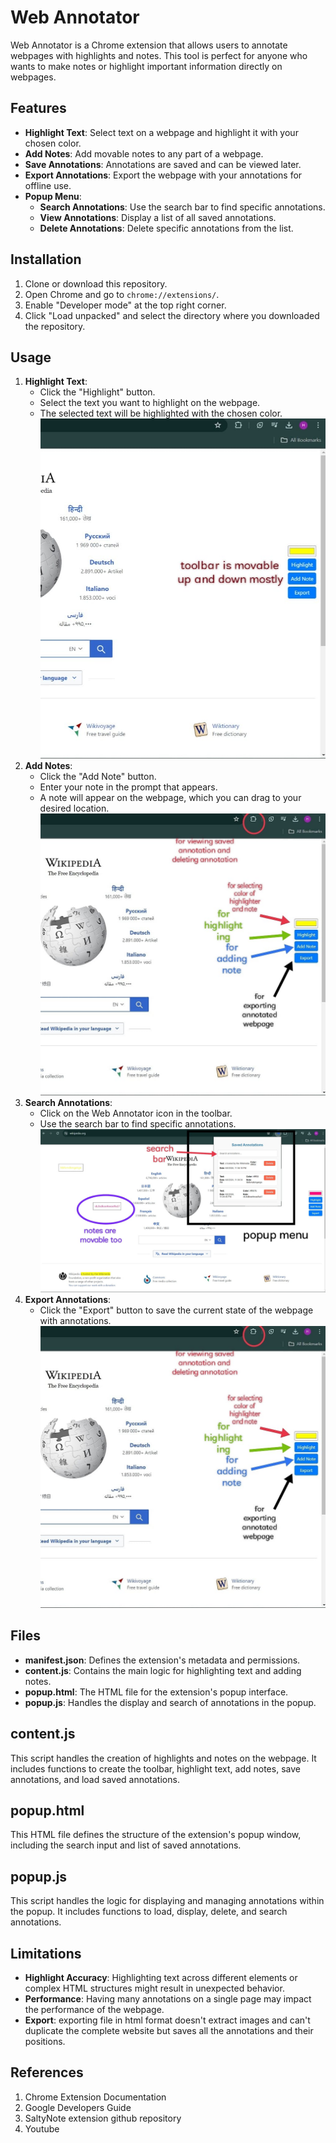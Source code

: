 # Web Annotator

Web Annotator is a Chrome extension that allows users to annotate webpages with highlights and notes. This tool is perfect for anyone who wants to make notes or highlight important information directly on webpages.

## Features

- **Highlight Text**: Select text on a webpage and highlight it with your chosen color.
- **Add Notes**: Add movable notes to any part of a webpage.
- **Save Annotations**: Annotations are saved and can be viewed later.
- **Export Annotations**: Export the webpage with your annotations for offline use.
- **Popup Menu**:
  - **Search Annotations**: Use the search bar to find specific annotations.
  - **View Annotations**: Display a list of all saved annotations.
  - **Delete Annotations**: Delete specific annotations from the list.

## Installation

1. Clone or download this repository.
2. Open Chrome and go to `chrome://extensions/`.
3. Enable "Developer mode" at the top right corner.
4. Click "Load unpacked" and select the directory where you downloaded the repository.

## Usage

1. **Highlight Text**:
    - Click the "Highlight" button.
    - Select the text you want to highlight on the webpage.
    - The selected text will be highlighted with the chosen color.
    ![Highlight Text](images/webannotator3.jpeg)
2. **Add Notes**:
    - Click the "Add Note" button.
    - Enter your note in the prompt that appears.
    - A note will appear on the webpage, which you can drag to your desired location.
    ![Add Notes](images/webannotator4.jpeg)
3. **Search Annotations**:
    - Click on the Web Annotator icon in the toolbar.
    - Use the search bar to find specific annotations.
    ![Search Annotations](images/webannotator2.jpeg)
4. **Export Annotations**:
    - Click the "Export" button to save the current state of the webpage with annotations.
    ![Export Annotations](images/webannotator4.jpeg)

## Files

- **manifest.json**: Defines the extension's metadata and permissions.
- **content.js**: Contains the main logic for highlighting text and adding notes.
- **popup.html**: The HTML file for the extension's popup interface.
- **popup.js**: Handles the display and search of annotations in the popup.


## content.js

This script handles the creation of highlights and notes on the webpage. It includes functions to create the toolbar, highlight text, add notes, save annotations, and load saved annotations.

## popup.html

This HTML file defines the structure of the extension's popup window, including the search input and list of saved annotations.

## popup.js

This script handles the logic for displaying and managing annotations within the popup. It includes functions to load, display, delete, and search annotations.

## Limitations
- **Highlight Accuracy**: Highlighting text across different elements or complex HTML structures might result in unexpected behavior.
- **Performance**: Having many annotations on a single page may impact the performance of the webpage.
- **Export**: exporting file in html format doesn't extract images and can't duplicate the complete website but saves all the annotations and their positions.

## References
1. Chrome Extension Documentation
2. Google Developers Guide
3. SaltyNote extension github repository
4. Youtube 
